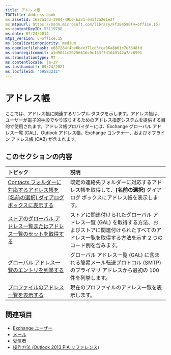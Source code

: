 ```yaml
---
title: アドレス帳
TOCTitle: Address book
ms:assetid: 1677a3d3-3994-49b6-ba31-e41f2a2e1e2f
ms:mtpsurl: https://msdn.microsoft.com/library/Ff184590(v=office.15)
ms:contentKeyID: 55119798
ms.date: 07/24/2014
mtps_version: v=office.15
ms.localizationpriority: medium
ms.openlocfilehash: e667284f4be6bee371cd5fca06a8b61c7e3348fd
ms.sourcegitcommit: a1d9041c20256616c9c183f7d1049142a7ac6991
ms.translationtype: MT
ms.contentlocale: ja-JP
ms.lasthandoff: 09/24/2021
ms.locfileid: "59583212"
---
```

# <a name="address-book"></a>アドレス帳

ここでは、アドレス帳に関連するサンプル タスクを示します。アドレス帳は、ユーザーが電子的手段でやり取りするためのアドレス指定システムを提供する目的で使用されます。アドレス帳プロバイダーには、Exchange グローバル アドレス一覧 (GAL)、Outlook アドレス帳、Exchange コンテナー、およびオフライン アドレス帳 (OAB) が含まれます。

## <a name="in-this-section"></a>このセクションの内容

|トピック|説明|
|:----|:----------|
|[Contacts フォルダーに対応するアドレス帳を [名前の選択] ダイアログ ボックスに表示する](how-to-display-in-the-select-names-dialog-box-the-address-book-corresponding-to-a-contacts-folder.md)  |既定の連絡先フォルダーに対応するアドレス帳を取得して、**[名前の選択]** ダイアログ ボックスにアドレス帳を表示します。|
|[ストアのグローバル アドレス一覧またはアドレス一覧のセットを取得する](how-to-get-the-global-address-list-or-a-set-of-address-lists-for-a-store.md) |ストアに関連付けられたグローバル アドレス一覧 (GAL) を取得する方法、およびストアに関連付けられたすべてのアドレス一覧を取得する方法を示す 2 つのコード例を含みます。|
|[グローバル アドレス一覧のエントリを列挙する](how-to-enumerate-the-entries-in-the-global-address-list.md)  |グローバル アドレス一覧 (GAL) に含まれる簡易メール転送プロトコル (SMTP) のプライマリ アドレスから最初の 100 件を列挙します。|
|[プロファイルのアドレス一覧を表示する](how-to-display-the-address-lists-for-a-profile.md)  |現在のプロファイルのアドレス一覧を表示します。

## <a name="see-also"></a>関連項目

- [Exchange ユーザー](exchange-users.md)
- [メール](mail.md)
- [受信者](recipients.md)
- [操作方法 (Outlook 2013 PIA リファレンス)](how-do-i-outlook-2013-pia-reference.md)

